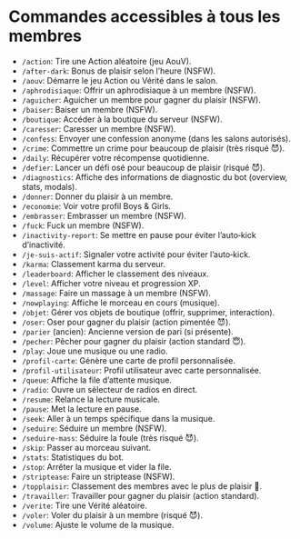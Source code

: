 # Commandes accessibles à tous les membres

- `/action`: Tire une Action aléatoire (jeu AouV).
- `/after-dark`: Bonus de plaisir selon l’heure (NSFW).
- `/aouv`: Démarre le jeu Action ou Vérité dans le salon.
- `/aphrodisiaque`: Offrir un aphrodisiaque à un membre (NSFW).
- `/aguicher`: Aguicher un membre pour gagner du plaisir (NSFW).
- `/baiser`: Baiser un membre (NSFW).
- `/boutique`: Accéder à la boutique du serveur (NSFW).
- `/caresser`: Caresser un membre (NSFW).
- `/confess`: Envoyer une confession anonyme (dans les salons autorisés).
- `/crime`: Commettre un crime pour beaucoup de plaisir (très risqué 😈).
- `/daily`: Récupérer votre récompense quotidienne.
- `/defier`: Lancer un défi osé pour beaucoup de plaisir (risqué 😈).
- `/diagnostics`: Affiche des informations de diagnostic du bot (overview, stats, modals).
- `/donner`: Donner du plaisir à un membre.
- `/economie`: Voir votre profil Boys & Girls.
- `/embrasser`: Embrasser un membre (NSFW).
- `/fuck`: Fuck un membre (NSFW).
- `/inactivity-report`: Se mettre en pause pour éviter l’auto‑kick d’inactivité.
- `/je-suis-actif`: Signaler votre activité pour éviter l’auto‑kick.
- `/karma`: Classement karma du serveur.
- `/leaderboard`: Afficher le classement des niveaux.
- `/level`: Afficher votre niveau et progression XP.
- `/massage`: Faire un massage à un membre (NSFW).
- `/nowplaying`: Affiche le morceau en cours (musique).
- `/objet`: Gérer vos objets de boutique (offrir, supprimer, interaction).
- `/oser`: Oser pour gagner du plaisir (action pimentée 😈).
- `/parier` (ancien): Ancienne version de pari (si présente).
- `/pecher`: Pêcher pour gagner du plaisir (action standard 😇).
- `/play`: Joue une musique ou une radio.
- `/profil-carte`: Génère une carte de profil personnalisée.
- `/profil-utilisateur`: Profil utilisateur avec carte personnalisée.
- `/queue`: Affiche la file d’attente musique.
- `/radio`: Ouvre un sélecteur de radios en direct.
- `/resume`: Relance la lecture musicale.
- `/pause`: Met la lecture en pause.
- `/seek`: Aller à un temps spécifique dans la musique.
- `/seduire`: Séduire un membre (NSFW).
- `/seduire-mass`: Séduire la foule (très risqué 😈).
- `/skip`: Passer au morceau suivant.
- `/stats`: Statistiques du bot.
- `/stop`: Arrêter la musique et vider la file.
- `/striptease`: Faire un striptease (NSFW).
- `/topplaisir`: Classement des membres avec le plus de plaisir 💋.
- `/travailler`: Travailler pour gagner du plaisir (action standard).
- `/verite`: Tire une Vérité aléatoire.
- `/voler`: Voler du plaisir à un membre (risqué 😈).
- `/volume`: Ajuste le volume de la musique.